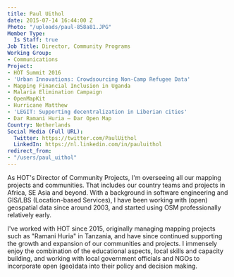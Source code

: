 ```yaml
---
title: Paul Uithol
date: 2015-07-14 16:44:00 Z
Photo: "/uploads/paul-858a81.JPG"
Member Type:
  Is Staff: true
Job Title: Director, Community Programs
Working Group:
- Communications
Project:
- HOT Summit 2016
- 'Urban Innovations: Crowdsourcing Non-Camp Refugee Data'
- Mapping Financial Inclusion in Uganda
- Malaria Elimination Campaign
- OpenMapKit
- Hurricane Matthew
- 'LEGIT: Supporting decentralization in Liberian cities'
- Dar Ramani Huria — Dar Open Map
Country: Netherlands
Social Media (Full URL):
  Twitter: https://twitter.com/PaulUithol
  LinkedIn: https://nl.linkedin.com/in/pauluithol
redirect_from:
- "/users/paul_uithol"
---
```


As HOT's Director of Community Projects, I'm overseeing all our mapping projects and communities. That includes our country teams and projects in Africa, SE Asia and beyond. With a background in software engineering and GIS/LBS (Location-based Services), I have been working with (open) geospatial data since around 2003, and started using OSM professionally relatively early.

I've worked with HOT since 2015, originally managing mapping projects such as "Ramani Huria" in Tanzania, and have since continued supporting the growth and expansion of our communities and projects. I immensely enjoy the combination of the educational aspects, local skills and capacity building, and working with local government officials and NGOs to incorporate open (geo)data into their policy and decision making.
